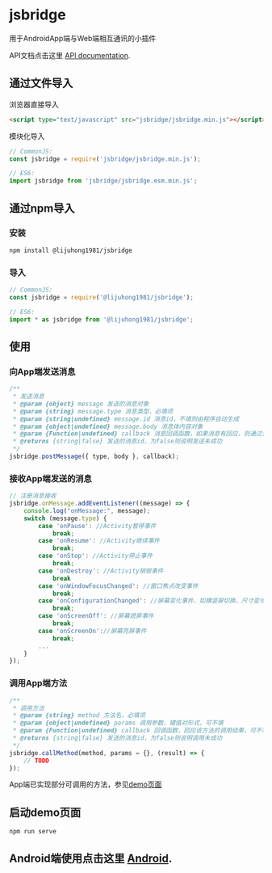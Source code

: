 # jsbridge
用于AndroidApp端与Web端相互通讯的小插件

API文档点击这里 [API documentation](API.md).

## 通过文件导入

浏览器直接导入

```html
<script type="text/javascript" src="jsbridge/jsbridge.min.js"></script>
```

模块化导入

```js
// CommonJS:
const jsbridge = require('jsbridge/jsbridge.min.js');

// ES6:
import jsbridge from 'jsbridge/jsbridge.esm.min.js';
```

## 通过npm导入

### 安装

```bash
npm install @lijuhong1981/jsbridge
```

### 导入

```js
// CommonJS:
const jsbridge = require('@lijuhong1981/jsbridge');

// ES6:
import * as jsbridge from '@lijuhong1981/jsbridge';
```

## 使用

### 向App端发送消息

```js
/**
 * 发送消息
 * @param {object} message 发送的消息对象
 * @param {string} message.type 消息类型，必填项
 * @param {string|undefined} message.id 消息id，不填则由程序自动生成
 * @param {object|undefined} message.body 消息体内容对象
 * @param {Function|undefined} callback 消息回调函数，如果消息有回应，则通过该函数回调，可不填
 * @returns {string|false} 发送的消息id，为false则说明发送未成功
 */
jsbridge.postMessage({ type, body }, callback);
```

### 接收App端发送的消息

```js
// 注册消息接收
jsbridge.onMessage.addEventListener((message) => {
    console.log("onMessage:", message);
    switch (message.type) {
        case 'onPause': //Activity暂停事件
            break;
        case 'onResume': //Activity继续事件
            break;
        case 'onStop': //Activity停止事件
            break;
        case 'onDestroy': //Activity销毁事件
            break
        case 'onWindowFocusChanged': //窗口焦点改变事件
            break;
        case 'onConfigurationChanged': //屏幕变化事件，如横竖屏切换，尺寸变化等
            break;
        case 'onScreenOff': //屏幕熄屏事件
            break;
        case 'onScreenOn'://屏幕亮屏事件
            break;
        ...
    }
});
```

### 调用App端方法

```js
/**
 * 调用方法
 * @param {string} method 方法名，必填项
 * @param {object|undefined} params 调用参数，键值对形式，可不填
 * @param {Function|undefined} callback 回调函数，回应该方法的调用结果，可不填
 * @returns {string|false} 发送的消息id，为false则说明调用未成功
 */
jsbridge.callMethod(method, params = {}, (result) => {
    // TODO
});
```

App端已实现部分可调用的方法，参见[demo页面](demo/index.html)

## 启动demo页面

```bash
npm run serve
```

## Android端使用点击这里 [Android](Android.md).